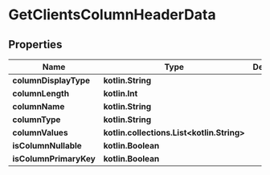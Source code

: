 
# GetClientsColumnHeaderData

## Properties
| Name | Type | Description | Notes |
| ------------ | ------------- | ------------- | ------------- |
| **columnDisplayType** | **kotlin.String** |  |  [optional] |
| **columnLength** | **kotlin.Int** |  |  [optional] |
| **columnName** | **kotlin.String** |  |  [optional] |
| **columnType** | **kotlin.String** |  |  [optional] |
| **columnValues** | **kotlin.collections.List&lt;kotlin.String&gt;** |  |  [optional] |
| **isColumnNullable** | **kotlin.Boolean** |  |  [optional] |
| **isColumnPrimaryKey** | **kotlin.Boolean** |  |  [optional] |



